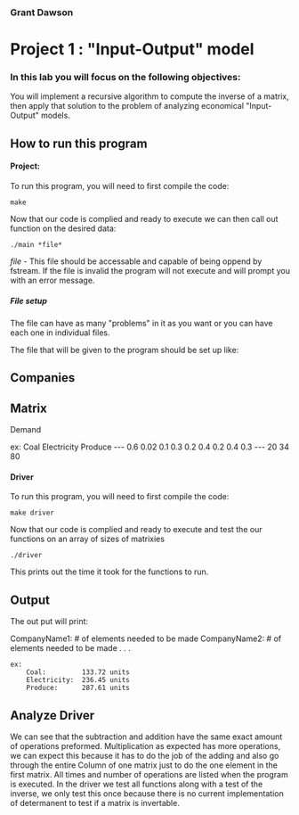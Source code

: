 ### Grant Dawson

# Project 1 : "Input-Output" model

### In this lab you will focus on the following objectives:

You will implement a recursive algorithm to compute the inverse of a matrix, then apply that solution to the problem of analyzing economical "Input-Output" models.

## How to run this program
#### Project:
To run this program, you will need to first compile the code:

````
make
````

Now that our code is complied and ready to execute we can then call out function on the desired data:

````
./main *file*
````
*file* - This file should be accessable and capable of being oppend by fstream.
    If the file is invalid the program will not execute and will prompt you with an error message.


##### File setup

The file can have as many "problems" in it as you want or you can have each one in individual files.

The file that will be given to the program should be set up like:


Companies
---
Matrix
---
Demand


ex:
	Coal
	Electricity
	Produce
	---
	0.6 0.02 0.1
	0.3 0.2 0.4
	0.2 0.4 0.3
	---
	20
	34
	80
	
#### Driver
To run this program, you will need to first compile the code:

````
make driver
````

Now that our code is complied and ready to execute and test the our functions on an array of sizes of matrixies

````
./driver
````
This prints out the time it took for the functions to run.


## Output

The out put will print:

CompanyName1: # of elements needed to be made
CompanyName2: # of elements needed to be made
	.
	.
	.

	ex:
		Coal:         133.72 units
		Electricity:  236.45 units
		Produce:      287.61 units  

## Analyze Driver

We can see that the subtraction and addition have the same exact amount of operations preformed. Multiplication as expected has more operations, we can expect this because it has to do the job of the adding and also go through the entire Column of one matrix just to do the one element in the first matrix. All times and number of operations are listed when the program is executed. In the driver we test all functions along with a test of the inverse, we only test this once because there is no current implementation of determanent to test if a matrix is invertable.
